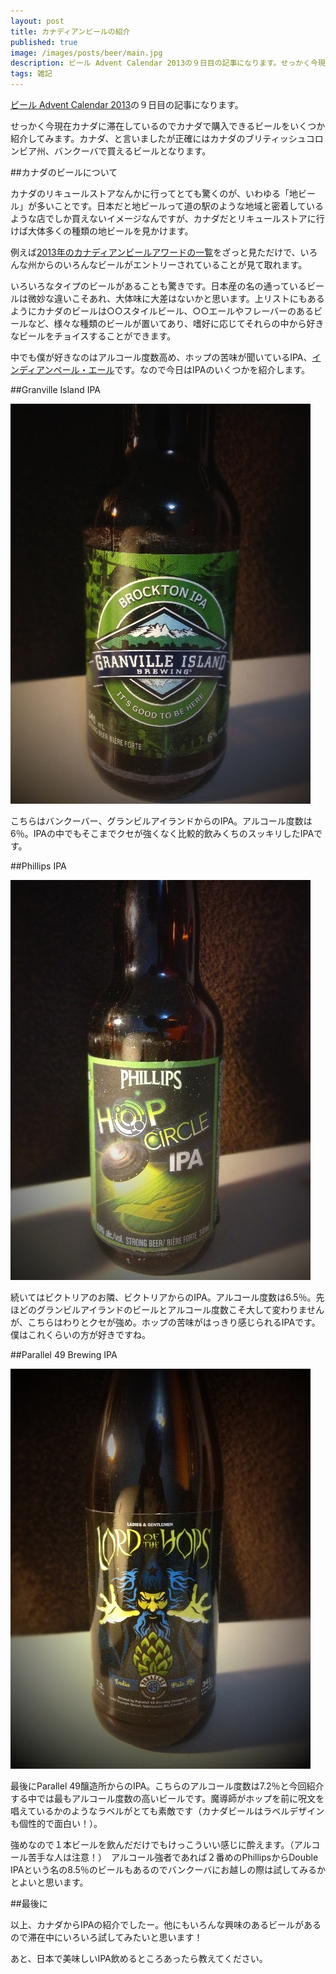 ```yaml
---
layout: post
title: カナディアンビールの紹介
published: true
image: /images/posts/beer/main.jpg
description: ビール Advent Calendar 2013の９日目の記事になります。せっかく今現在カナダに滞在しているのでカナダで購入できるビールをいくつか紹介してみます。カナダ、と言いましたが正確にはカナダのブリティッシュコロンビア州、バンクーバで買えるビールとなります。
tags: 雑記
---
```


[ビール Advent Calendar 2013](http://www.adventar.org/calendars/86)の９日目の記事になります。

せっかく今現在カナダに滞在しているのでカナダで購入できるビールをいくつか紹介してみます。カナダ、と言いましたが正確にはカナダのブリティッシュコロンビア州、バンクーバで買えるビールとなります。

##カナダのビールについて

カナダのリキュールストアなんかに行ってとても驚くのが、いわゆる「地ビール」が多いことです。日本だと地ビールって道の駅のような地域と密着しているような店でしか買えないイメージなんですが、カナダだとリキュールストアに行けば大体多くの種類の地ビールを見かけます。

例えば[2013年のカナディアンビールアワードの一覧](http://www.canadianbrewingawards.com/winners/years/2013/)をざっと見ただけで、いろんな州からのいろんなビールがエントリーされていることが見て取れます。

いろいろなタイプのビールがあることも驚きです。日本産の名の通っているビールは微妙な違いこそあれ、大体味に大差はないかと思います。上リストにもあるようにカナダのビールは○○スタイルビール、○○エールやフレーバーのあるビールなど、様々な種類のビールが置いてあり、嗜好に応じてそれらの中から好きなビールをチョイスすることができます。

中でも僕が好きなのはアルコール度数高め、ホップの苦味が聞いているIPA、[インディアンペール・エール](http://ja.wikipedia.org/wiki/%E3%82%A4%E3%83%B3%E3%83%87%E3%82%A3%E3%82%A2%E3%83%BB%E3%83%9A%E3%83%BC%E3%83%AB%E3%82%A8%E3%83%BC%E3%83%AB)です。なので今日はIPAのいくつかを紹介します。

##Granville Island IPA

![beer 1](/images/posts/beer/1.jpg)

こちらはバンクーバー、グランビルアイランドからのIPA。アルコール度数は6％。IPAの中でもそこまでクセが強くなく比較的飲みくちのスッキリしたIPAです。

##Phillips IPA

![beer 2](/images/posts/beer/2.jpg)

続いてはビクトリアのお隣、ビクトリアからのIPA。アルコール度数は6.5％。先ほどのグランビルアイランドのビールとアルコール度数こそ大して変わりませんが、こちらはわりとクセが強め。ホップの苦味がはっきり感じられるIPAです。僕はこれくらいの方が好きですね。

##Parallel 49 Brewing IPA

![beer 3](/images/posts/beer/3.jpg)

最後にParallel 49醸造所からのIPA。こちらのアルコール度数は7.2％と今回紹介する中では最もアルコール度数の高いビールです。魔導師がホップを前に呪文を唱えているかのようなラベルがとても素敵です（カナダビールはラベルデザインも個性的で面白い！）。

強めなので１本ビールを飲んだだけでもけっこういい感じに酔えます。（アルコール苦手な人は注意！）　アルコール強者であれば２番めのPhillipsからDouble IPAという名の8.5％のビールもあるのでバンクーバにお越しの際は試してみるかとよいと思います。

##最後に

以上、カナダからIPAの紹介でしたー。他にもいろんな興味のあるビールがあるので滞在中にいろいろ試してみたいと思います！

あと、日本で美味しいIPA飲めるところあったら教えてください。
